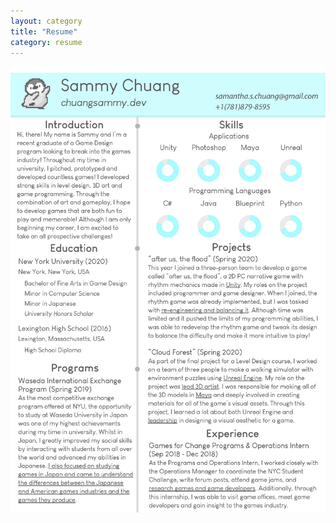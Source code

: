 ```yaml
---
layout: category
title: "Resume"
category: resume
---
```


![Resume](/assets/artwork/Resume/ChuangSammy_Resume_July31.jpg)

